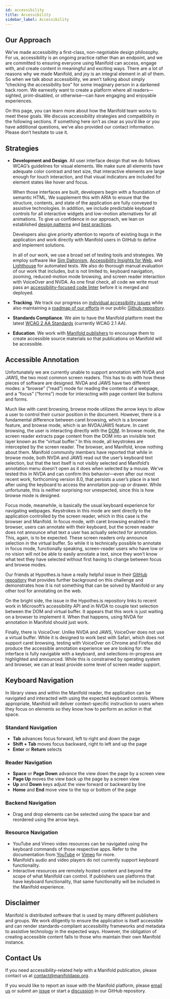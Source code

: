```yaml
---
id: accessibility
title: Accessibility
sidebar_label: Accessibility
---
```


## Our Approach

We’ve made accessibility a first-class, non-negotiable design philosophy. For us, accessibility is an ongoing practice rather than an endpoint, and we are committed to ensuring everyone using Manifold can access, engage with, and create content in meaningful and exciting ways. There are a lot of reasons why we made Manifold, and joy is an integral element in all of them. So when we talk about accessibility, we aren’t talking about simply “checking the accessibility box” for some imaginary person in a darkened back room. We earnestly want to create a platform where all readers—sighted, print-disabled, or otherwise—can have engaging and enjoyable experiences.

On this page, you can learn more about how the Manifold team works to meet these goals. We discuss accessibility strategies and compatibility in the following sections. If something here isn’t as clear as you’d like or you have additional questions, we’ve also provided our contact information. Please don’t hesitate to use it.

## Strategies

- **Development and Design**. All user interface design that we do follows WCAG’s guidelines for visual elements. We make sure all elements have adequate color contrast and text size, that interactive elements are large enough for touch interaction, and that visual indicators are included for element states like hover and focus.

	When those interfaces are built, developers begin with a foundation of semantic HTML. We supplement this with ARIA to ensure that the structure, contents, and state of the application are fully conveyed to assistive technologies. In addition, we include predictable keyboard controls for all interactive widgets and low-motion alternatives for all animations. To give us confidence in our approach, we lean on established [design patterns](https://www.w3.org/WAI/ARIA/apg/patterns/) and [best practices](https://www.w3.org/TR/using-aria/#NOTES).

	Developers also give priority attention to reports of existing bugs in the application and work directly with Manifold users in GitHub to define and implement solutions.

	In all of our work, we use a broad set of testing tools and strategies. We employ software like [Sim Daltonism](https://michelf.ca/projects/sim-daltonism/), [Accessibility Insights for Web](https://accessibilityinsights.io/docs/web/overview/), and [Lighthouse](https://developers.google.com/web/tools/lighthouse/) for automated tests. We also do thorough manual evaluation of our work that includes, but is not limited to, keyboard navigation, zooming, reduced-motion mode browsing, and screen reader interaction with VoiceOver and NVDA. As one final check, all code we write must pass an [accessibility-focused code linter](https://github.com/jsx-eslint/eslint-plugin-jsx-a11y) before it is merged and deployed.
- **Tracking**. We track our progress on [individual accessibility issues](https://github.com/ManifoldScholar/manifold/issues?q=is%3Aissue+label%3A%22Type%3A+Accessibility%22+) while also maintaining a [roadmap of our efforts](https://github.com/orgs/ManifoldScholar/projects/1) in our public [Github repository](https://github.com/ManifoldScholar/manifold).
- **Standards Compliance**. We aim to have the Manifold platform meet the latest [WCAG 2 AA Standards](https://www.w3.org/WAI/WCAG2AA-Conformance) (currently WCAG 2.1 AA).
- **Education**. We work with [Manifold publishers](https://manifoldapp.org/community) to encourage them to create accessible source materials so that publications on Manifold will be accessible.

## Accessible Annotation

Unfortunately we are currently unable to support annotation with NVDA and JAWS, the two most common screen readers. This has to do with how these pieces of software are designed. NVDA and JAWS have two different modes: a “browse” (“read”) mode for reading the contents of a webpage, and a “focus” (“forms”) mode for interacting with page content like buttons and forms.

Much like with caret browsing, browse mode utilizes the arrow keys to allow a user to control their cursor position in the document. However, there is a fundamental difference between caret browsing, which is a browser feature, and browse mode, which is an NVDA/JAWS feature. In caret browsing, the user is interacting directly with the [DOM](https://developer.mozilla.org/en-US/docs/Web/API/Document_Object_Model/Introduction "Introduction to the Document Object Model"). In browse mode, the screen reader extracts page content from the DOM into an invisible text layer known as the “virtual buffer.” In this mode, all keystrokes are intercepted by the screen reader. The browser, and Manifold, know nothing about them. Manifold community members have reported that while in browse mode, both NVDA and JAWS read out the user’s keyboard text selection, but that the text itself is not visibly selected and Manifold’s annotation menu doesn’t open as it does when selected by a mouse. We’ve tested this in NVDA and can confirm this behavior—even after our most recent work, forthcoming version 8.0, that persists a user’s place in a text after using the keyboard to access the annotation pop-up or drawer. While unfortunate, this is neither surprising nor unexpected, since this is how browse mode is designed.

Focus mode, meanwhile, is basically the usual keyboard experience for navigating webpages. Keystrokes in this mode are sent directly to the application controlled by the screen reader, which in this case is the browser and Manifold. In focus mode, with caret browsing enabled in the browser, users can annotate with their keyboard, but the screen reader does not announce what text a user has actually selected for annotation. This, again, is to be expected. These screen readers only announce selection in the virtual buffer. So while it is technically possible to annotate in focus mode, functionally speaking, screen-reader users who have low or no vision will not be able to easily annotate a text, since they won’t know what text they have selected without first having to change between focus and browse modes.

Our friends at Hypothes.is have a really helpful issue in their [GitHub repository](https://github.com/hypothesis/product-backlog/issues/1148) that provides further background on this challenge and demonstrates how it is not something that can be solved by Manifold or any other tool for annotating on the web.

On the bright side, the issue in the Hypothes.is repository links to recent work in Microsoft’s accessibility API and in NVDA to couple text selection between the DOM and virtual buffer. It appears that this work is just waiting on a browser to implement it. When that happens, using NVDA for annotation in Manifold should just work.

Finally, there is VoiceOver. Unlike NVDA and JAWS, VoiceOver does not use a virtual buffer. While it is designed to work best with Safari, which does not support caret browsing, testing with VoiceOver on Chrome and Firefox did produce the accessible annotation experience we are looking for: the interface is fully navigable with a keyboard, and selections-in-progress are highlighted and announced. While this is constrained by operating system and browser, we can at least provide some level of screen reader support.

## Keyboard Navigation

In library views and within the Manifold reader, the application can be navigated and interacted with using the expected keyboard controls. Where appropriate, Manifold will deliver context-specific instruction to users when they focus on elements so they know how to perform an action in that space.

### Standard Navigation

- **Tab** advances focus forward, left to right and down the page
- **Shift + Tab** moves focus backward, right to left and up the page
- **Enter** or **Return** selects

### Reader Navigation

- **Space** or **Page Down** advance the view down the page by a screen view
- **Page Up** moves the view back up the page by a screen view
- **Up** and **Down** keys adjust the view forward or backward by line
- **Home** and **End** move view to the top or bottom of the page

### Backend Navigation

- Drag and drop elements can be selected using the space bar and reordered using the arrow keys.

### Resource Navigation

- YouTube and Vimeo video resources can be navigated using the keyboard commands of those respective apps. Refer to the documentation from [YouTube](https://support.google.com/youtube/answer/7631406?hl=en) or [Vimeo](https://vimeo.zendesk.com/hc/en-us/articles/115002267667-Player-keyboard-shortcuts) for more.
- Manifold’s audio and video players do not currently support keyboard functionality.
- Interactive resources are remotely hosted content and beyond the scope of what Manifold can control. If publishers use platforms that have keyboard functionality, that same functionality will be included in the Manifold experience.

## Disclaimer

Manifold is distributed software that is used by many different publishers and groups. We work diligently to ensure the application is itself accessible and can render standards-compliant accessibility frameworks and metadata to assistive technology in the expected ways. However, the obligation of creating accessible content falls to those who maintain their own Manifold instance.

## Contact Us

If you need accessibility-related help with a Manifold publication, please contact us at [contact@manifoldapp.org](mailto:contact@manifoldapp.org).

If you would like to report an issue with the Manifold platform, please [email us](mailto:contact@manifoldapp.org) or submit an [issue](https://github.com/ManifoldScholar/manifold/issues) or start a [discussion](https://github.com/ManifoldScholar/manifold/discussions) in our GitHub repository.